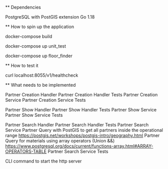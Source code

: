 ** Dependencies

PostgreSQL with PostGIS extension
Go 1.18

** How to spin up the application

docker-compose build

docker-compose up unit_test

docker-compose up floor_finder

** How to test it

curl localhost:8055/v1/healthcheck

** What needs to be implemented

Partner Creation Handler
Partner Creation Handler Tests
Partner Creation Service
Partner Creation Service Tests

Partner Show Handler
Partner Show Handler Tests
Partner Show Service
Partner Show Service Tests

Partner Search Handler
Partner Search Handler Tests
Partner Search Service
    Partner Query with PostGIS to get all partners inside the operational range
        https://postgis.net/workshops/postgis-intro/geography.html
    Partner Query for materials using array operators (Union &&)
        https://www.postgresql.org/docs/current/functions-array.html#ARRAY-OPERATORS-TABLE
Partner Search Service Tests

CLI command to start the http server